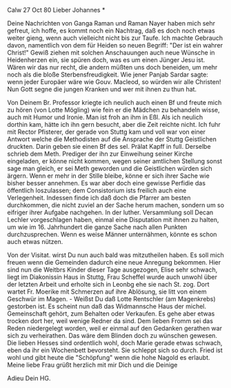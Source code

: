  Calw 27 Oct 80
Lieber Johannes <Frohnmy>*

Deine Nachrichten von Ganga Raman und Raman Nayer haben mich sehr gefreut, ich hoffe, es kommt noch ein Nachtrag, daß es doch noch etwas weiter gieng, wenn auch vielleicht nicht bis zur Taufe. Ich machte Gebrauch davon, namentlich von dem für Heiden so neuen Begriff: "Der ist ein wahrer Christ!" Gewiß ziehen mit solchen Anschauungen auch neue Wünsche in Heidenherzen ein, sie spüren doch, was es um einen Jünger Jesu ist. Wären wir das nur recht, die andern müßten uns doch beneiden, um mehr noch als die bloße Sterbensfreudigkeit. Wie jener Panjab Sardar sagte: wenn jeder Europäer wäre wie Gouv. Macleod, so würden wir alle Christen! Nun Gott segne die jungen Kranken und wer mit ihnen zu thun hat.

Von Deinem Br. Professor kriegte ich neulich auch einen Bf und freute mich zu hören (von Lotte Mögling) wie fein er die Mädchen zu behandeln wisse, auch mit Humor und Ironie. Man ist froh an ihm in Eßl. Als ich neulich dorthin kam, hätte ich ihn gern besucht, aber die Zeit reichte nicht. Ich fuhr mit Rector Pfisterer, der gerade von Stuttg kam und voll war von einer Antwort welche die Methodisten auf die Ansprache der Stuttg Geistlichen druckten. Darin geben sie einen Bf des sel. Prälat Kapff in full. Derselbe schrieb dem Meth. Prediger der ihn zur Einweihung seiner Kirche eingeladen, er könne nicht kommen, wegen seiner amtlichen Stellung sonst sage man gleich, er sei Meth geworden und die Geistlichen würden sich ärgern. Wenn er mehr in der Stille bleibe, könne er sich ihrer Sache wie bisher besser annehmen. Es war aber doch eine gewisse Perfidie das öffentlich loszulassen; dem Consistorium ists freilich auch eine Verlegenheit. Indessen finde ich daß doch die Pfarrer am besten durchkommen, die nicht zuviel an der Sache herum machen, sondern um so eifriger ihrer Aufgabe nachgehen. In der luther. Versammlung soll Decan Lechler vorgeschlagen haben, einmal eine Disputation mit ihnen zu halten, um wie im 16. Jahrhundert die ganze Sache nach allen Punkten durchzusprechen. Wenn es weise Männer unternähmen, könnte es schon auch etwas nützen.

Von der Visitat. wirst Du nun auch bald was mitzutheilen haben. Es soll mich freuen wenn die Gemeinden dadurch eine neue Anregung bekommen. Hier sind nun die Weitbrs Kinder dieser Tage ausgezogen, Elise sehr schwach, liegt im Diakonissin Haus in Stuttg, Frau Scheffel wurde auch unwohl über der letzten Arbeit und erholte sich in Leonbg ehe sie nach St. zog. Dort wartet Fr. Moerike mit Schmerzen auf ihre Ablösung, sie litt von einem Geschwür im Magen. - Weißst Du daß Lotte Rentschler (am Magenkrebs) gestorben ist. Es scheint nun daß das Widmannsche Haus der michel. Gemeinschaft gehört, zum Behalten oder Verkaufen. Es gehe aber etwas trocken dort her, weil wenige Redner da sind. Dem lieben Fromm sei das Reden niedergelegt worden, weil er einmal auf den Gedanken gerathen war sich zu verheirathen. Das wäre dem Blinden doch zu wünschen gewesen. Die lieben Hesses sind ordentlich wohl, doch Marie gerade etwas schwach, eben da ihr ein Wochenbett bevorsteht. Sie schleppt sich so durch. Fried ist wohl und gibt heute die "Schöpfung" wenn die hohe Nagold es erlaubt. Meine liebe Frau grüßt herzlich mit mir Dich und die Deinige

 Adieu Dein HG.
